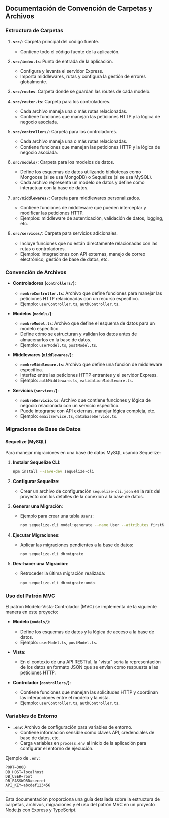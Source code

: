 

## Documentación de Convención de Carpetas y Archivos

### Estructura de Carpetas

1. **`src/`**: Carpeta principal del código fuente.
   - Contiene todo el código fuente de la aplicación.

2. **`src/index.ts`**: Punto de entrada de la aplicación.
   - Configura y levanta el servidor Express.
   - Importa middlewares, rutas y configura la gestión de errores globalmente.

3. **`src/routes`**: Carpeta donde se guardan las routes de cada modelo.

4. **`src/router.ts`**: Carpeta para los controladores.
   - Cada archivo maneja una o más rutas relacionadas.
   - Contiene funciones que manejan las peticiones HTTP y la lógica de negocio asociada.

5. **`src/controllers/`**: Carpeta para los controladores.
   - Cada archivo maneja una o más rutas relacionadas.
   - Contiene funciones que manejan las peticiones HTTP y la lógica de negocio asociada.

6. **`src/models/`**: Carpeta para los modelos de datos.
   - Define los esquemas de datos utilizando bibliotecas como Mongoose (si se usa MongoDB) o Sequelize (si se usa MySQL).
   - Cada archivo representa un modelo de datos y define cómo interactuar con la base de datos.

7. **`src/middlewares/`**: Carpeta para middlewares personalizados.
   - Contiene funciones de middleware que pueden interceptar y modificar las peticiones HTTP.
   - Ejemplos: middleware de autenticación, validación de datos, logging, etc.

8. **`src/services/`**: Carpeta para servicios adicionales.
   - Incluye funciones que no están directamente relacionadas con las rutas o controladores.
   - Ejemplos: integraciones con API externas, manejo de correo electrónico, gestión de base de datos, etc.

### Convención de Archivos

- **Controladores (`controllers/`)**:
  - **`nombreController.ts`**: Archivo que define funciones para manejar las peticiones HTTP relacionadas con un recurso específico.
  - Ejemplo: `userController.ts`, `authController.ts`.

- **Modelos (`models/`)**:
  - **`nombreModel.ts`**: Archivo que define el esquema de datos para un modelo específico.
  - Define cómo se estructuran y validan los datos antes de almacenarlos en la base de datos.
  - Ejemplo: `userModel.ts`, `postModel.ts`.

- **Middlewares (`middlewares/`)**:
  - **`nombreMiddleware.ts`**: Archivo que define una función de middleware específica.
  - Interfaz entre las peticiones HTTP entrantes y el servidor Express.
  - Ejemplo: `authMiddleware.ts`, `validationMiddleware.ts`.

- **Servicios (`services/`)**:
  - **`nombreServicio.ts`**: Archivo que contiene funciones y lógica de negocio relacionada con un servicio específico.
  - Puede integrarse con API externas, manejar lógica compleja, etc.
  - Ejemplo: `emailService.ts`, `databaseService.ts`.

### Migraciones de Base de Datos

#### Sequelize (MySQL)

Para manejar migraciones en una base de datos MySQL usando Sequelize:

1. **Instalar Sequelize CLI**:
   ```bash
   npm install --save-dev sequelize-cli
   ```

2. **Configurar Sequelize**:
   - Crear un archivo de configuración `sequelize-cli.json` en la raíz del proyecto con los detalles de la conexión a la base de datos.

3. **Generar una Migración**:
   - Ejemplo para crear una tabla `Users`:
     ```bash
     npx sequelize-cli model:generate --name User --attributes firstName:string,lastName:string,email:string
     ```

4. **Ejecutar Migraciones**:
   - Aplicar las migraciones pendientes a la base de datos:
     ```bash
     npx sequelize-cli db:migrate
     ```

5. **Des-hacer una Migración**:
   - Retroceder la última migración realizada:
     ```bash
     npx sequelize-cli db:migrate:undo
     ```

### Uso del Patrón MVC

El patrón Modelo-Vista-Controlador (MVC) se implementa de la siguiente manera en este proyecto:

- **Modelo (`models/`)**:
  - Define los esquemas de datos y la lógica de acceso a la base de datos.
  - Ejemplo: `userModel.ts`, `postModel.ts`.

- **Vista**:
  - En el contexto de una API RESTful, la "vista" sería la representación de los datos en formato JSON que se envían como respuesta a las peticiones HTTP.

- **Controlador (`controllers/`)**:
  - Contiene funciones que manejan las solicitudes HTTP y coordinan las interacciones entre el modelo y la vista.
  - Ejemplo: `userController.ts`, `authController.ts`.

### Variables de Entorno

- **`.env`**: Archivo de configuración para variables de entorno.
  - Contiene información sensible como claves API, credenciales de base de datos, etc.
  - Carga variables en `process.env` al inicio de la aplicación para configurar el entorno de ejecución.

Ejemplo de `.env`:
```
PORT=3000
DB_HOST=localhost
DB_USER=root
DB_PASSWORD=secret
API_KEY=abcdef123456
```

---

Esta documentación proporciona una guía detallada sobre la estructura de carpetas, archivos, migraciones y el uso del patrón MVC en un proyecto Node.js con Express y TypeScript.
